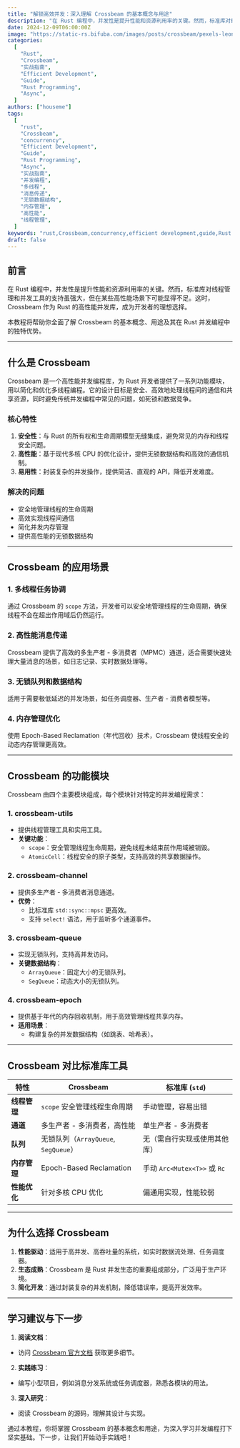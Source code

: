 ```yaml
---
title: "解锁高效并发：深入理解 Crossbeam 的基本概念与用途"
description: "在 Rust 编程中，并发性是提升性能和资源利用率的关键。然而，标准库对线程管理和并发工具的支持虽强大，但在某些高性能场景下可能显得不足。这时，Crossbeam 作为 Rust 的高性能并发库，成为开发者的理想选择。"
date: 2024-12-09T06:00:00Z
image: "https://static-rs.bifuba.com/images/posts/crossbeam/pexels-leonardo-mello-2147879281-29811614-1920.jpg"
categories:
  [
    "Rust",
    "Crossbeam",
    "实战指南",
    "Efficient Development",
    "Guide",
    "Rust Programming",
    "Async",
  ]
authors: ["houseme"]
tags:
  [
    "rust",
    "Crossbeam",
    "concurrency",
    "Efficient Development",
    "Guide",
    "Rust Programming",
    "Async",
    "实战指南",
    "并发编程",
    "多线程",
    "消息传递",
    "无锁数据结构",
    "内存管理",
    "高性能",
    "线程管理",
  ]
keywords: "rust,Crossbeam,concurrency,efficient development,guide,Rust programming,async,实战指南,并发编程,多线程,消息传递,无锁数据结构,内存管理,高性能,线程管理"
draft: false
---
```


## 前言

在 Rust 编程中，并发性是提升性能和资源利用率的关键。然而，标准库对线程管理和并发工具的支持虽强大，但在某些高性能场景下可能显得不足。这时，Crossbeam 作为 Rust 的高性能并发库，成为开发者的理想选择。

本教程将帮助你全面了解 Crossbeam 的基本概念、用途及其在 Rust 并发编程中的独特优势。

---

## **什么是 Crossbeam**

Crossbeam 是一个高性能并发编程库，为 Rust 开发者提供了一系列功能模块，用以简化和优化多线程编程。它的设计目标是安全、高效地处理线程间的通信和共享资源，同时避免传统并发编程中常见的问题，如死锁和数据竞争。

### **核心特性**

1. **安全性**：与 Rust 的所有权和生命周期模型无缝集成，避免常见的内存和线程安全问题。
2. **高性能**：基于现代多核 CPU 的优化设计，提供无锁数据结构和高效的通信机制。
3. **易用性**：封装复杂的并发操作，提供简洁、直观的 API，降低开发难度。

### **解决的问题**

- 安全地管理线程的生命周期
- 高效实现线程间通信
- 简化并发内存管理
- 提供高性能的无锁数据结构

---

## **Crossbeam 的应用场景**

### **1. 多线程任务协调**

通过 Crossbeam 的 `scope` 方法，开发者可以安全地管理线程的生命周期，确保线程不会在超出作用域后仍然运行。

### **2. 高性能消息传递**

Crossbeam 提供了高效的多生产者 - 多消费者（MPMC）通道，适合需要快速处理大量消息的场景，如日志记录、实时数据处理等。

### **3. 无锁队列和数据结构**

适用于需要极低延迟的并发场景，如任务调度器、生产者 - 消费者模型等。

### **4. 内存管理优化**

使用 Epoch-Based Reclamation（年代回收）技术，Crossbeam 使线程安全的动态内存管理更高效。

---

## **Crossbeam 的功能模块**

Crossbeam 由四个主要模块组成，每个模块针对特定的并发编程需求：

### **1. crossbeam-utils**

- 提供线程管理工具和实用工具。
- **关键功能**：
  - `scope`：安全管理线程生命周期，避免线程未结束前作用域被销毁。
  - `AtomicCell`：线程安全的原子类型，支持高效的共享数据操作。

### **2. crossbeam-channel**

- 提供多生产者 - 多消费者消息通道。
- **优势**：
  - 比标准库 `std::sync::mpsc` 更高效。
  - 支持 `select!` 语法，用于监听多个通道事件。

### **3. crossbeam-queue**

- 实现无锁队列，支持高并发访问。
- **关键数据结构**：
  - `ArrayQueue`：固定大小的无锁队列。
  - `SegQueue`：动态大小的无锁队列。

### **4. crossbeam-epoch**

- 提供基于年代的内存回收机制，用于高效管理线程共享内存。
- **适用场景**：
  - 构建复杂的并发数据结构（如跳表、哈希表）。

---

## **Crossbeam 对比标准库工具**

| 特性         | Crossbeam                            | 标准库 (`std`)               |
| ------------ | ------------------------------------ | ---------------------------- |
| **线程管理** | `scope` 安全管理线程生命周期         | 手动管理，容易出错           |
| **通道**     | 多生产者 - 多消费者，高性能          | 单生产者 - 多消费者          |
| **队列**     | 无锁队列（`ArrayQueue`, `SegQueue`） | 无（需自行实现或使用其他库） |
| **内存管理** | Epoch-Based Reclamation              | 手动 `Arc<Mutex<T>>` 或 `Rc` |
| **性能优化** | 针对多核 CPU 优化                    | 偏通用实现，性能较弱         |

---

## **为什么选择 Crossbeam**

1. **性能驱动**：适用于高并发、高吞吐量的系统，如实时数据流处理、任务调度器。
2. **生态成熟**：Crossbeam 是 Rust 并发生态的重要组成部分，广泛用于生产环境。
3. **简化开发**：通过封装复杂的并发机制，降低错误率，提高开发效率。

---

## **学习建议与下一步**

1. **阅读文档**：

- 访问 [Crossbeam 官方文档](https://docs.rs/crossbeam/latest/crossbeam/) 获取更多细节。

2. **实践练习**：

- 编写小型项目，例如消息分发系统或任务调度器，熟悉各模块的用法。

3. **深入研究**：

- 阅读 Crossbeam 的源码，理解其设计与实现。

通过本教程，你将掌握 Crossbeam 的基本概念和用途，为深入学习并发编程打下坚实基础。下一步，让我们开始动手实践吧！
